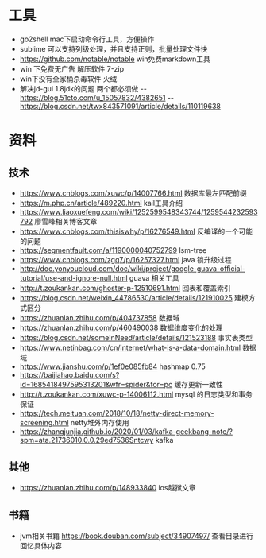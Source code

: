 # 工具
- go2shell mac下启动命令行工具，方便操作
- sublime 可以支持列级处理，并且支持正则，批量处理文件快
- https://github.com/notable/notable win免费markdown工具
- win 下免费无广告 解压软件 7-zip
- win下没有全家桶杀毒软件 火绒
- 解决jd-gui  1.8jdk的问题 两个都必须做
  --    https://blog.51cto.com/u_15057832/4382651
  --  https://blog.csdn.net/twx843571091/article/details/110119638
# 资料
## 技术
- https://www.cnblogs.com/xuwc/p/14007766.html 数据库最左匹配前缀
- https://m.php.cn/article/489220.html kail工具介绍
- https://www.liaoxuefeng.com/wiki/1252599548343744/1259544232593792 廖雪峰相关博客文章
- https://www.cnblogs.com/thisiswhy/p/16276549.html 反编译的一个可能的问题
- https://segmentfault.com/a/1190000040752799 lsm-tree
- https://www.cnblogs.com/zgq7/p/16257327.html java 锁升级过程
- http://doc.yonyoucloud.com/doc/wiki/project/google-guava-official-tutorial/use-and-ignore-null.html guava 相关工具
- http://t.zoukankan.com/ghoster-p-12510691.html 回表和覆盖索引
- https://blog.csdn.net/weixin_44786530/article/details/121910025 建模方式区分
- https://zhuanlan.zhihu.com/p/404737858 数据域
- https://zhuanlan.zhihu.com/p/460490038 数据维度变化的处理
- https://blog.csdn.net/someInNeed/article/details/121523188 事实表类型
- https://www.netinbag.com/cn/internet/what-is-a-data-domain.html 数据域 
- https://www.jianshu.com/p/1ef0e085fb84 hashmap 0.75
- https://baijiahao.baidu.com/s?id=1685418497595313201&wfr=spider&for=pc 缓存更新一致性
- http://t.zoukankan.com/xuwc-p-14006112.html mysql 的日志类型和事务保证
- https://tech.meituan.com/2018/10/18/netty-direct-memory-screening.html netty堆外内存使用
- https://zhangjunjia.github.io/2020/01/03/kafka-geekbang-note/?spm=ata.21736010.0.0.29ed7536Sntcwy kafka

## 其他
- https://zhuanlan.zhihu.com/p/148933840  ios越狱文章
## 书籍

- jvm相关书籍 https://book.douban.com/subject/34907497/ 查看目录进行回忆具体内容


